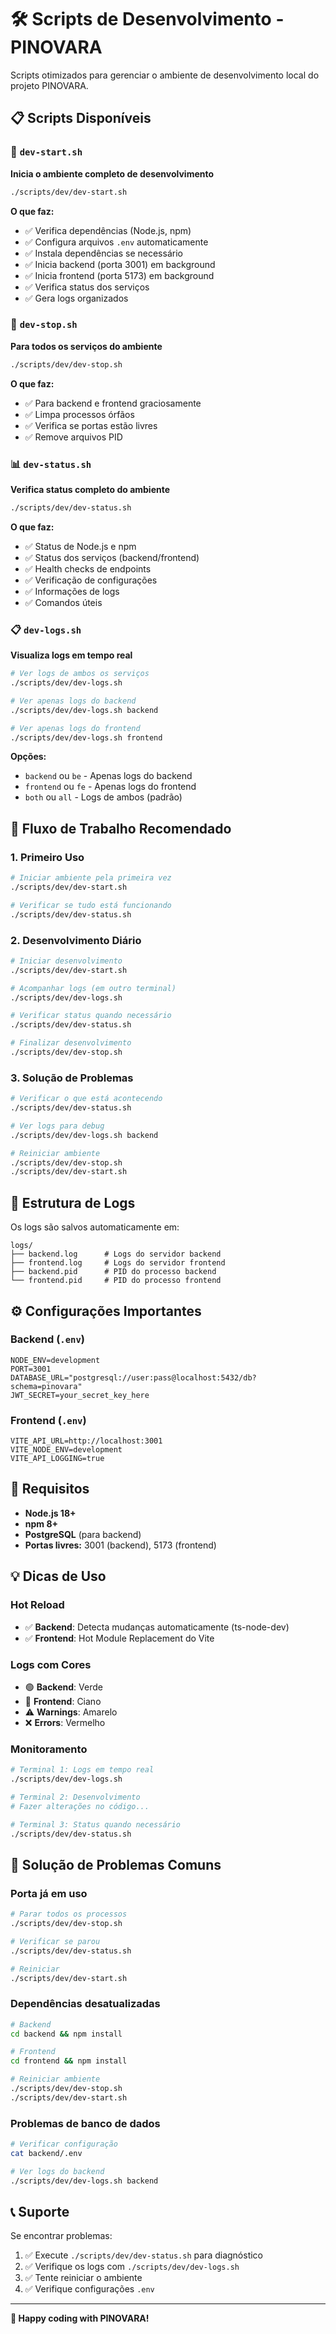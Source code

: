# 🛠️ Scripts de Desenvolvimento - PINOVARA

Scripts otimizados para gerenciar o ambiente de desenvolvimento local do projeto PINOVARA.

## 📋 Scripts Disponíveis

### 🚀 `dev-start.sh`
**Inicia o ambiente completo de desenvolvimento**

```bash
./scripts/dev/dev-start.sh
```

**O que faz:**
- ✅ Verifica dependências (Node.js, npm)
- ✅ Configura arquivos `.env` automaticamente
- ✅ Instala dependências se necessário
- ✅ Inicia backend (porta 3001) em background
- ✅ Inicia frontend (porta 5173) em background
- ✅ Verifica status dos serviços
- ✅ Gera logs organizados

### 🛑 `dev-stop.sh`
**Para todos os serviços do ambiente**

```bash
./scripts/dev/dev-stop.sh
```

**O que faz:**
- ✅ Para backend e frontend graciosamente
- ✅ Limpa processos órfãos
- ✅ Verifica se portas estão livres
- ✅ Remove arquivos PID

### 📊 `dev-status.sh`
**Verifica status completo do ambiente**

```bash
./scripts/dev/dev-status.sh
```

**O que faz:**
- ✅ Status de Node.js e npm
- ✅ Status dos serviços (backend/frontend)
- ✅ Health checks de endpoints
- ✅ Verificação de configurações
- ✅ Informações de logs
- ✅ Comandos úteis

### 📋 `dev-logs.sh`
**Visualiza logs em tempo real**

```bash
# Ver logs de ambos os serviços
./scripts/dev/dev-logs.sh

# Ver apenas logs do backend
./scripts/dev/dev-logs.sh backend

# Ver apenas logs do frontend  
./scripts/dev/dev-logs.sh frontend
```

**Opções:**
- `backend` ou `be` - Apenas logs do backend
- `frontend` ou `fe` - Apenas logs do frontend
- `both` ou `all` - Logs de ambos (padrão)

## 🚀 Fluxo de Trabalho Recomendado

### 1. **Primeiro Uso**
```bash
# Iniciar ambiente pela primeira vez
./scripts/dev/dev-start.sh

# Verificar se tudo está funcionando
./scripts/dev/dev-status.sh
```

### 2. **Desenvolvimento Diário**
```bash
# Iniciar desenvolvimento
./scripts/dev/dev-start.sh

# Acompanhar logs (em outro terminal)
./scripts/dev/dev-logs.sh

# Verificar status quando necessário
./scripts/dev/dev-status.sh

# Finalizar desenvolvimento
./scripts/dev/dev-stop.sh
```

### 3. **Solução de Problemas**
```bash
# Verificar o que está acontecendo
./scripts/dev/dev-status.sh

# Ver logs para debug
./scripts/dev/dev-logs.sh backend

# Reiniciar ambiente
./scripts/dev/dev-stop.sh
./scripts/dev/dev-start.sh
```

## 📁 Estrutura de Logs

Os logs são salvos automaticamente em:

```
logs/
├── backend.log      # Logs do servidor backend
├── frontend.log     # Logs do servidor frontend
├── backend.pid      # PID do processo backend
└── frontend.pid     # PID do processo frontend
```

## ⚙️ Configurações Importantes

### Backend (`.env`)
```env
NODE_ENV=development
PORT=3001
DATABASE_URL="postgresql://user:pass@localhost:5432/db?schema=pinovara"
JWT_SECRET=your_secret_key_here
```

### Frontend (`.env`)
```env
VITE_API_URL=http://localhost:3001
VITE_NODE_ENV=development
VITE_API_LOGGING=true
```

## 🔧 Requisitos

- **Node.js 18+**
- **npm 8+**
- **PostgreSQL** (para backend)
- **Portas livres:** 3001 (backend), 5173 (frontend)

## 💡 Dicas de Uso

### Hot Reload
- ✅ **Backend**: Detecta mudanças automaticamente (ts-node-dev)
- ✅ **Frontend**: Hot Module Replacement do Vite

### Logs com Cores
- 🟢 **Backend**: Verde
- 🔵 **Frontend**: Ciano
- ⚠️ **Warnings**: Amarelo
- ❌ **Errors**: Vermelho

### Monitoramento
```bash
# Terminal 1: Logs em tempo real
./scripts/dev/dev-logs.sh

# Terminal 2: Desenvolvimento
# Fazer alterações no código...

# Terminal 3: Status quando necessário
./scripts/dev/dev-status.sh
```

## 🚨 Solução de Problemas Comuns

### **Porta já em uso**
```bash
# Parar todos os processos
./scripts/dev/dev-stop.sh

# Verificar se parou
./scripts/dev/dev-status.sh

# Reiniciar
./scripts/dev/dev-start.sh
```

### **Dependências desatualizadas**
```bash
# Backend
cd backend && npm install

# Frontend  
cd frontend && npm install

# Reiniciar ambiente
./scripts/dev/dev-stop.sh
./scripts/dev/dev-start.sh
```

### **Problemas de banco de dados**
```bash
# Verificar configuração
cat backend/.env

# Ver logs do backend
./scripts/dev/dev-logs.sh backend
```

## 📞 Suporte

Se encontrar problemas:

1. ✅ Execute `./scripts/dev/dev-status.sh` para diagnóstico
2. ✅ Verifique os logs com `./scripts/dev/dev-logs.sh`  
3. ✅ Tente reiniciar o ambiente
4. ✅ Verifique configurações `.env`

---

**🚀 Happy coding with PINOVARA!**